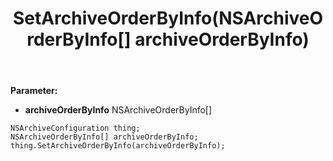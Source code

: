 ﻿---
uid: crmscript_ref_NSArchiveConfiguration_SetArchiveOrderByInfo
title: SetArchiveOrderByInfo(NSArchiveOrderByInfo[] archiveOrderByInfo)
intellisense: NSArchiveConfiguration.SetArchiveOrderByInfo
keywords: NSArchiveConfiguration, GetArchiveOrderByInfo
so.topic: reference
---



**Parameter:** 
 - **archiveOrderByInfo** NSArchiveOrderByInfo[]

```crmscript
NSArchiveConfiguration thing;
NSArchiveOrderByInfo[] archiveOrderByInfo;
thing.SetArchiveOrderByInfo(archiveOrderByInfo);
```

